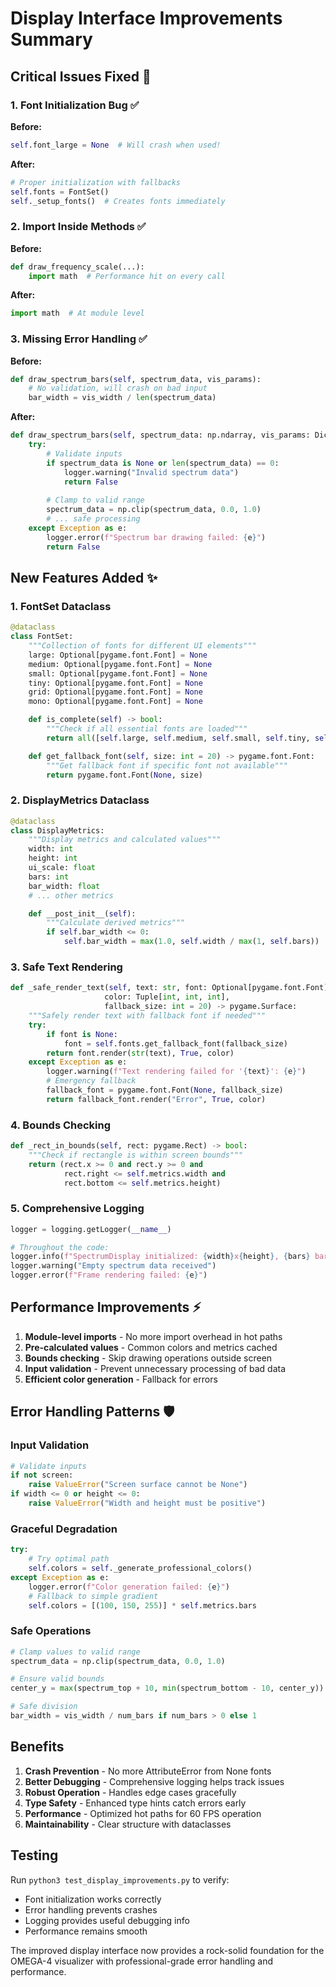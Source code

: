 # Display Interface Improvements Summary

## Critical Issues Fixed 🚨

### 1. **Font Initialization Bug** ✅
**Before:**
```python
self.font_large = None  # Will crash when used!
```

**After:**
```python
# Proper initialization with fallbacks
self.fonts = FontSet()
self._setup_fonts()  # Creates fonts immediately
```

### 2. **Import Inside Methods** ✅
**Before:**
```python
def draw_frequency_scale(...):
    import math  # Performance hit on every call
```

**After:**
```python
import math  # At module level
```

### 3. **Missing Error Handling** ✅
**Before:**
```python
def draw_spectrum_bars(self, spectrum_data, vis_params):
    # No validation, will crash on bad input
    bar_width = vis_width / len(spectrum_data)
```

**After:**
```python
def draw_spectrum_bars(self, spectrum_data: np.ndarray, vis_params: Dict[str, Any]) -> bool:
    try:
        # Validate inputs
        if spectrum_data is None or len(spectrum_data) == 0:
            logger.warning("Invalid spectrum data")
            return False
        
        # Clamp to valid range
        spectrum_data = np.clip(spectrum_data, 0.0, 1.0)
        # ... safe processing
    except Exception as e:
        logger.error(f"Spectrum bar drawing failed: {e}")
        return False
```

## New Features Added ✨

### 1. **FontSet Dataclass**
```python
@dataclass
class FontSet:
    """Collection of fonts for different UI elements"""
    large: Optional[pygame.font.Font] = None
    medium: Optional[pygame.font.Font] = None
    small: Optional[pygame.font.Font] = None
    tiny: Optional[pygame.font.Font] = None
    grid: Optional[pygame.font.Font] = None
    mono: Optional[pygame.font.Font] = None

    def is_complete(self) -> bool:
        """Check if all essential fonts are loaded"""
        return all([self.large, self.medium, self.small, self.tiny, self.grid])

    def get_fallback_font(self, size: int = 20) -> pygame.font.Font:
        """Get fallback font if specific font not available"""
        return pygame.font.Font(None, size)
```

### 2. **DisplayMetrics Dataclass**
```python
@dataclass
class DisplayMetrics:
    """Display metrics and calculated values"""
    width: int
    height: int
    ui_scale: float
    bars: int
    bar_width: float
    # ... other metrics

    def __post_init__(self):
        """Calculate derived metrics"""
        if self.bar_width <= 0:
            self.bar_width = max(1.0, self.width / max(1, self.bars))
```

### 3. **Safe Text Rendering**
```python
def _safe_render_text(self, text: str, font: Optional[pygame.font.Font], 
                     color: Tuple[int, int, int], 
                     fallback_size: int = 20) -> pygame.Surface:
    """Safely render text with fallback font if needed"""
    try:
        if font is None:
            font = self.fonts.get_fallback_font(fallback_size)
        return font.render(str(text), True, color)
    except Exception as e:
        logger.warning(f"Text rendering failed for '{text}': {e}")
        # Emergency fallback
        fallback_font = pygame.font.Font(None, fallback_size)
        return fallback_font.render("Error", True, color)
```

### 4. **Bounds Checking**
```python
def _rect_in_bounds(self, rect: pygame.Rect) -> bool:
    """Check if rectangle is within screen bounds"""
    return (rect.x >= 0 and rect.y >= 0 and 
            rect.right <= self.metrics.width and 
            rect.bottom <= self.metrics.height)
```

### 5. **Comprehensive Logging**
```python
logger = logging.getLogger(__name__)

# Throughout the code:
logger.info(f"SpectrumDisplay initialized: {width}x{height}, {bars} bars")
logger.warning("Empty spectrum data received")
logger.error(f"Frame rendering failed: {e}")
```

## Performance Improvements ⚡

1. **Module-level imports** - No more import overhead in hot paths
2. **Pre-calculated values** - Common colors and metrics cached
3. **Bounds checking** - Skip drawing operations outside screen
4. **Input validation** - Prevent unnecessary processing of bad data
5. **Efficient color generation** - Fallback for errors

## Error Handling Patterns 🛡️

### Input Validation
```python
# Validate inputs
if not screen:
    raise ValueError("Screen surface cannot be None")
if width <= 0 or height <= 0:
    raise ValueError("Width and height must be positive")
```

### Graceful Degradation
```python
try:
    # Try optimal path
    self.colors = self._generate_professional_colors()
except Exception as e:
    logger.error(f"Color generation failed: {e}")
    # Fallback to simple gradient
    self.colors = [(100, 150, 255)] * self.metrics.bars
```

### Safe Operations
```python
# Clamp values to valid range
spectrum_data = np.clip(spectrum_data, 0.0, 1.0)

# Ensure valid bounds
center_y = max(spectrum_top + 10, min(spectrum_bottom - 10, center_y))

# Safe division
bar_width = vis_width / num_bars if num_bars > 0 else 1
```

## Benefits

1. **Crash Prevention** - No more AttributeError from None fonts
2. **Better Debugging** - Comprehensive logging helps track issues
3. **Robust Operation** - Handles edge cases gracefully
4. **Type Safety** - Enhanced type hints catch errors early
5. **Performance** - Optimized hot paths for 60 FPS operation
6. **Maintainability** - Clear structure with dataclasses

## Testing

Run `python3 test_display_improvements.py` to verify:
- Font initialization works correctly
- Error handling prevents crashes
- Logging provides useful debugging info
- Performance remains smooth

The improved display interface now provides a rock-solid foundation for the OMEGA-4 visualizer with professional-grade error handling and performance.